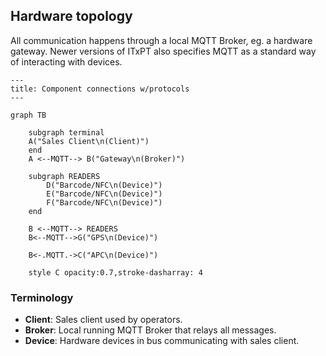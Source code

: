 ## Hardware topology

All communication happens through a local MQTT Broker, eg. a hardware gateway.
Newer versions of ITxPT also specifies MQTT as a standard way of interacting
with devices.

```mermaid
---
title: Component connections w/protocols
---

graph TB

    subgraph terminal
    A("Sales Client\n(Client)")
    end
    A <--MQTT--> B("Gateway\n(Broker)")

    subgraph READERS
        D("Barcode/NFC\n(Device)")
        E("Barcode/NFC\n(Device)")
        F("Barcode/NFC\n(Device)")
    end

    B <--MQTT--> READERS
    B<--MQTT-->G("GPS\n(Device)")

    B<-.MQTT.->C("APC\n(Device)")

    style C opacity:0.7,stroke-dasharray: 4
```

### Terminology

- **Client**: Sales client used by operators.
- **Broker**: Local running MQTT Broker that relays all messages.
- **Device**: Hardware devices in bus communicating with sales client.
